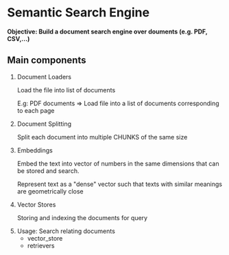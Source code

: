 <h1>Semantic Search Engine</h1>
<b>Objective: Build a document search engine over douments (e.g. PDF, CSV,...)</b>
<h2>Main components</h2>
<ol>
    <li>
    Document Loaders
        <p>Load the file into list of documents</p>
        <p>E.g: PDF documents => Load file into a list of documents corresponding to each page</p>
    </li>
    <li>
    Document Splitting
        <p>Split each document into multiple CHUNKS of the same size</p>
    </li>
    <li>
    Embeddings
        <p>Embed the text into vector of numbers in the same dimensions that can be stored and search.</p>
        <p>Represent text as a "dense" vector such that texts with similar meanings are geometrically close</p>
    </li>
    <li>
    Vector Stores
        <p>Storing and indexing the documents for query</p>
    </li>
    <li>
    Usage: Search relating documents
        <ul>
            <li>vector_store</li>
            <li>retrievers</li>
        </ul>
    </li>
</ol>


